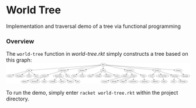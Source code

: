 # World Tree
Implementation and traversal demo of a tree via functional programming

### Overview

The `world-tree` function in *world-tree.rkt* simply constructs a tree based on this graph: ![World Tree](world-tree.png)

To run the demo, simply enter `racket world-tree.rkt` within the project directory.
